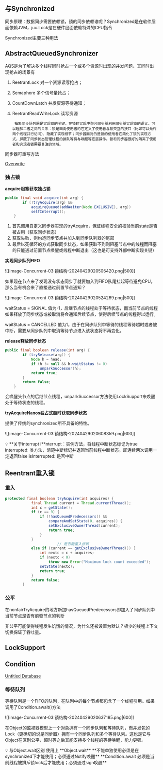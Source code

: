 ## 与Synchronized

同步原理：数据同步需要依赖锁，锁的同步依赖谁呢？Synchronized是在软件层面依赖JVM，juc.Lock是在硬件层面依赖特殊的CPU指令

Synchronized主要三种用法
## AbstractQueuedSynchronizer

AQS是为了解决多个线程同时抢占一个或多个资源时出现的并发问题，其同时出现抢占的场景有

1. ReetrantLock 对一个资源读写抢占；
    
2. Semaphore 多个信号量抢占；
    
3. CountDownLatch 并发资源等待通知；
    
4. ReetrantReadWriteLock 读写资源
    
    ```
     抽象同步队列器是实现锁的关键，在锁的实现中聚合同步器利用同步器实现锁的语义。可以理解二者之间的关系：锁是面向使用者的它定义了使用者与锁交互的接口（比如可以允许两个线程并行访问），隐藏了实现细节；同步器面对的是锁的使用者它简化了锁的实现方式，屏蔽了同步状态管理线程的排队等待与唤醒等底层操作。锁和同步器很好的隔离了使用者和实现者锁需要关注的领域。
    ```
    

同步器可重写方法

[Overwrite](https://www.notion.so/e4042c8fac68402dad640da02b84b21c?pvs=21)

### 独占锁

**acquire阻塞获取独占锁**

```java
public final void acquire(int arg) {
        if (!tryAcquire(arg) &&
            acquireQueued(addWaiter(Node.EXCLUSIVE), arg))
            selfInterrupt();
    }
```

1. 首先调用自定义同步器实现的tryAcquire，保证线程安全的校验当前state是否被占用（获取同步状态）
2. 获取失败，则构造同步节点并加入到同步队列器的尾部
3. 最后以死循环的方式获取同步状态，如果获取不到则阻塞节点中的线程而阻塞的只能通过前置节点唤醒或线程中断退出（这也是可支持外部中断实现关键）

**实现同步队列FIFO**

![[image-Concurrent-03 锁结构-20240429020505420.png|500]]


如果现在节点来了发现没有状态同步了就要加入到FIFO队尾挂起等待避免CPU，那么当有机会来了直接通过前置节点通知？

![[image-Concurrent-03 锁结构-20240429020524289.png|500]]




waitStatus = SIGNAL 值为-1，后继节点的线程处于等待状态，而当前节点的线程如果释放了同步状态或被取消将会通知后续节点，使得后续节点的线程得以运行。

waitStatus = CANCELLED 值为1，由于在同步队列中等待的线程等待超时或者被中断，需要从同步队列中取消等待节点进入该状态将不再变化。

**release释放同步状态**

```java
public final boolean release(int arg) {
        if (tryRelease(arg)) {
            Node h = head;
            if (h != null && h.waitStatus != 0)
                unparkSuccessor(h);
            return true;
        }
        return false;
    }
```

会唤醒头节点的后继节点线程，unparkSuccessor方法使用LockSupport来唤醒处于等待状态的线程。

**tryAcquireNanos独占式超时获取同步状态**

提供了传统的synchronized所不具备的特性。

![[image-Concurrent-03 锁结构-20240429020608359.png|600]]



<aside> 💡 **关于interrupt i**nterrupt：实例方法，将线程中断状态标记为true interrupted: 类方法，清楚中断标记并返回当前线程中断状态。即连续两次调用一定返回false isInterrupted: 是否中断

</aside>

## Reentrant重入锁

### 重入

```java
protected final boolean tryAcquire(int acquires) {
            final Thread current = Thread.currentThread();
            int c = getState();
            if (c == 0) {
                if (!hasQueuedPredecessors() &&
                    compareAndSetState(0, acquires)) {
                    setExclusiveOwnerThread(current);
                    return true;
                }
            }
						// 是否能重入标识
            else if (current == getExclusiveOwnerThread()) {
                int nextc = c + acquires;
                if (nextc < 0)
                    throw new Error("Maximum lock count exceeded");
                setState(nextc);
                return true;
            }
            return false;
        }
```

### 公平

在nonfairTryAcquire的地方新加hasQueuedPredecessors即加入了同步队列中当前节点是否有前驱节点的判断

非公平可能使得线程发生饥饿的情况，为什么还被设置为默认？极少的线程上下文切换保证了吞吐量。

## LockSupport

## Condition

[Untitled Database](https://www.notion.so/31055187e7f749a2aa1cfa96898b6db7?pvs=21)

### 等待队列

等待队列是一个FIFO的队列，在队列中的每个节点都包含了一个线程引用。如果调用了Condition.await()方法


![[image-Concurrent-03 锁结构-20240429020637185.png|600]]


在Object的监视器模型上一个对象拥有一个同步队列和等待队列，而并发包的Lock（更确切的说是同步器）拥有一个同步队列和多个等待队列。这也是它与Object在区别公平，超时等之后其能支持多个线程的等待唤醒，能力更强。

<aside> 💡 与Object.wait区别 使用上 **Object.wait** **不能单独使用必须是在synchronized下才能使用；必须通过Notify唤醒** **Condition.await 必须是当前线程被排斥锁lock后才能使用；必须通过sign唤醒**

</aside>